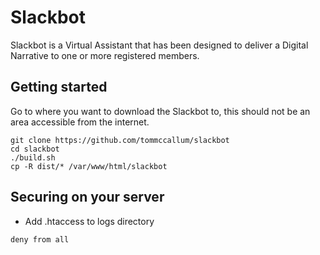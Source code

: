 # Slackbot

Slackbot is a Virtual Assistant that has been designed to deliver a Digital Narrative to one or more registered members.

## Getting started

Go to where you want to download the Slackbot to, this should not be an area accessible from the internet.

```
git clone https://github.com/tommccallum/slackbot
cd slackbot
./build.sh
cp -R dist/* /var/www/html/slackbot
```

## Securing on your server

* Add .htaccess to logs directory

```
deny from all
```



